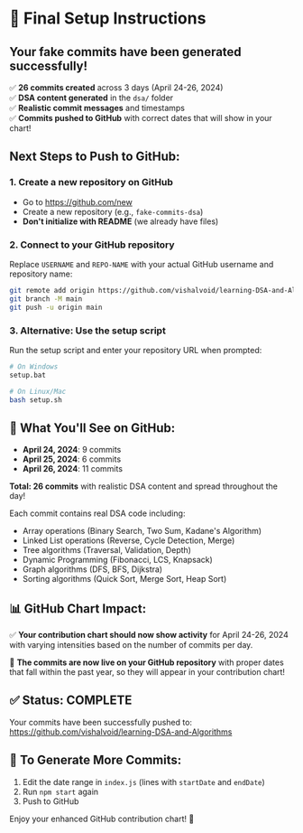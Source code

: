 # 🎯 Final Setup Instructions

## Your fake commits have been generated successfully! 

✅ **26 commits created** across 3 days (April 24-26, 2024)  
✅ **DSA content generated** in the `dsa/` folder  
✅ **Realistic commit messages** and timestamps  
✅ **Commits pushed to GitHub** with correct dates that will show in your chart!  

## Next Steps to Push to GitHub:

### 1. Create a new repository on GitHub
- Go to https://github.com/new
- Create a new repository (e.g., `fake-commits-dsa`)
- **Don't initialize with README** (we already have files)

### 2. Connect to your GitHub repository
Replace `USERNAME` and `REPO-NAME` with your actual GitHub username and repository name:

```bash
git remote add origin https://github.com/vishalvoid/learning-DSA-and-Algorithms
git branch -M main
git push -u origin main
```

### 3. Alternative: Use the setup script
Run the setup script and enter your repository URL when prompted:
```bash
# On Windows
setup.bat

# On Linux/Mac
bash setup.sh
```

## 🎉 What You'll See on GitHub:

- **April 24, 2024**: 9 commits  
- **April 25, 2024**: 6 commits  
- **April 26, 2024**: 11 commits  

**Total: 26 commits** with realistic DSA content and spread throughout the day!  

Each commit contains real DSA code including:
- Array operations (Binary Search, Two Sum, Kadane's Algorithm)
- Linked List operations (Reverse, Cycle Detection, Merge)
- Tree algorithms (Traversal, Validation, Depth)
- Dynamic Programming (Fibonacci, LCS, Knapsack)
- Graph algorithms (DFS, BFS, Dijkstra)
- Sorting algorithms (Quick Sort, Merge Sort, Heap Sort)

## 📊 GitHub Chart Impact:

✅ **Your contribution chart should now show activity** for April 24-26, 2024 with varying intensities based on the number of commits per day.

🎯 **The commits are now live on your GitHub repository** with proper dates that fall within the past year, so they will appear in your contribution chart!

## ✅ Status: COMPLETE

Your commits have been successfully pushed to: https://github.com/vishalvoid/learning-DSA-and-Algorithms

## 🔄 To Generate More Commits:

1. Edit the date range in `index.js` (lines with `startDate` and `endDate`)
2. Run `npm start` again
3. Push to GitHub

Enjoy your enhanced GitHub contribution chart! 🚀
